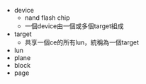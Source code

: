 - device
	- nand flash chip
	- 一個device由一個或多個target組成
- target
	- 共享一個ce的所有lun，統稱為一個target
- lun
- plane
- block
- page